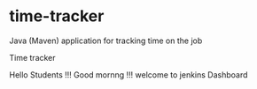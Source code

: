 # time-tracker
Java (Maven) application for tracking time on the job

Time tracker

Hello Students !!! Good mornng !!! welcome to jenkins Dashboard
